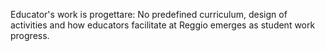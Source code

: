 Educator's work is progettare: No predefined curriculum, design of activities and how educators facilitate at Reggio emerges as student work progress.
